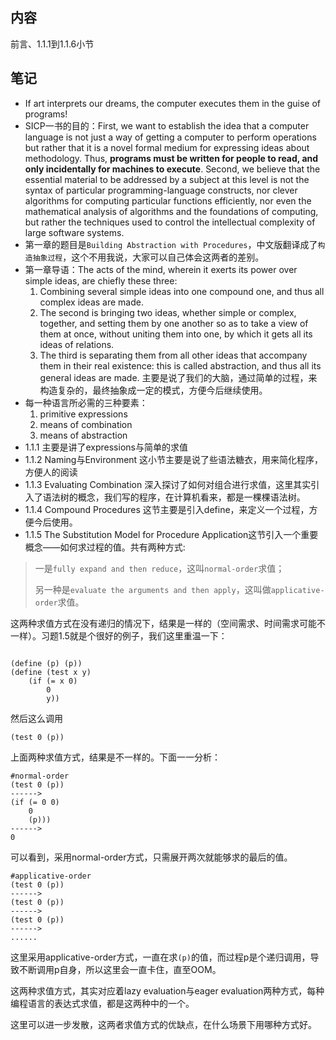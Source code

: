 ## 内容

前言、1.1.1到1.1.6小节

## 笔记

- If art interprets our dreams, the computer executes them in the guise of programs!
- SICP一书的目的：First, we want to establish the idea that a computer language is not just a way of getting a computer to perform operations but rather that it is a novel formal medium for expressing ideas about methodology. Thus, **programs must be written for people to read, and only incidentally for machines to execute**. Second, we believe that the essential material to be addressed by a subject at this level is not the syntax of particular programming-language constructs, nor clever algorithms for computing particular functions efficiently, nor even the mathematical analysis of algorithms and the foundations of computing, but rather the techniques used to control the intellectual complexity of large software systems.
- 第一章的题目是`Building Abstraction with Procedures`，中文版翻译成了`构造抽象过程`，这个不用我说，大家可以自己体会这两者的差别。
- 第一章导语：The acts of the mind, wherein it exerts its power over simple ideas, are chiefly these three: 
    1. Combining several simple ideas into one compound one, and thus all complex ideas are made. 
    2. The second is bringing two ideas, whether simple or complex, together, and setting them by one another so as to take a view of them at once, without uniting them into one, by which it gets all its ideas of relations. 
    3. The third is separating them from all other ideas that accompany them in their real existence: this is called abstraction, and thus all its general ideas are made. 主要是说了我们的大脑，通过简单的过程，来构造复杂的，最终抽象成一定的模式，方便今后继续使用。
- 每一种语言所必需的三种要素：
    1. primitive expressions 
    2. means of combination 
    3. means of abstraction
- 1.1.1 主要是讲了expressions与简单的求值
- 1.1.2 Naming与Environment 这小节主要是说了些语法糖衣，用来简化程序，方便人的阅读
- 1.1.3 Evaluating Combination 深入探讨了如何对组合进行求值，这里其实引入了语法树的概念，我们写的程序，在计算机看来，都是一棵棵语法树。
- 1.1.4 Compound Procedures 这节主要是引入define，来定义一个过程，方便今后使用。
- 1.1.5 The Substitution Model for Procedure Application这节引入一个重要概念——如何求过程的值。共有两种方式:
> 一是`fully expand and then reduce`，这叫`normal-order`求值；
> 
> 另一种是`evaluate the arguments and then apply`，这叫做`applicative-order`求值。

这两种求值方式在没有递归的情况下，结果是一样的（空间需求、时间需求可能不一样）。习题1.5就是个很好的例子，我们这里重温一下：
```

(define (p) (p))
(define (test x y) 
    (if (= x 0)
        0
        y))
```
然后这么调用
```
(test 0 (p))
```
上面两种求值方式，结果是不一样的。下面一一分析：
```
#normal-order
(test 0 (p))   
------>
(if (= 0 0)
    0
    (p)))
------>
0
```
可以看到，采用normal-order方式，只需展开两次就能够求的最后的值。
```
#applicative-order
(test 0 (p))
------>
(test 0 (p))
------>
(test 0 (p))
------>
......
```
这里采用applicative-order方式，一直在求`(p)`的值，而过程p是个递归调用，导致不断调用p自身，所以这里会一直卡住，直至OOM。

这两种求值方式，其实对应着lazy evaluation与eager evaluation两种方式，每种编程语言的表达式求值，都是这两种中的一个。

这里可以进一步发散，这两者求值方式的优缺点，在什么场景下用哪种方式好。